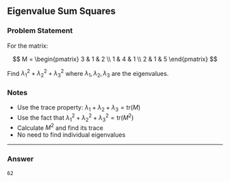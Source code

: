 ## Eigenvalue Sum Squares

### Problem Statement

For the matrix:

$$
M = \begin{pmatrix}
3 & 1 & 2 \\
1 & 4 & 1 \\
2 & 1 & 5
\end{pmatrix}
$$

Find $\lambda_1^2 + \lambda_2^2 + \lambda_3^2$ where $\lambda_1, \lambda_2, \lambda_3$ are the eigenvalues.

### Notes

- Use the trace property: $\lambda_1 + \lambda_2 + \lambda_3 = \text{tr}(M)$
- Use the fact that $\lambda_1^2 + \lambda_2^2 + \lambda_3^2 = \text{tr}(M^2)$
- Calculate $M^2$ and find its trace
- No need to find individual eigenvalues

---

### Answer

```
62
```
